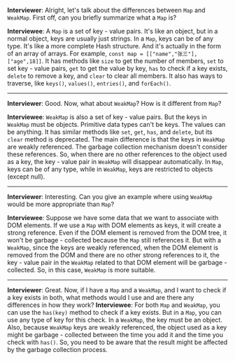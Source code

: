 **Interviewer**: Alright, let's talk about the differences between `Map` and `WeakMap`. First off, can you briefly summarize what a `Map` is?

**Interviewee**: A `Map` is a set of key - value pairs. It's like an object, but in a normal object, keys are usually just strings. In a `Map`, keys can be of any type. It's like a more complete Hash structure. And it's actually in the form of an array of arrays. For example, `const map = [["name","张三"],["age",18]]`. It has methods like `size` to get the number of members, `set` to set key - value pairs, `get` to get the value by key, `has` to check if a key exists, `delete` to remove a key, and `clear` to clear all members. It also has ways to traverse, like `keys()`, `values()`, `entries()`, and `forEach()`.

------

**Interviewer**: Good. Now, what about `WeakMap`? How is it different from `Map`?

**Interviewee**: `WeakMap` is also a set of key - value pairs. But the keys in `WeakMap` must be objects. Primitive data types can't be keys. The values can be anything. It has similar methods like `set`, `get`, `has`, and `delete`, but its `clear` method is deprecated. The main difference is that the keys in `WeakMap` are weakly referenced. The garbage collection mechanism doesn't consider these references. So, when there are no other references to the object used as a key, the key - value pair in `WeakMap` will disappear automatically. In `Map`, keys can be of any type, while in `WeakMap`, keys are restricted to objects (except null).

------

**Interviewer**: Interesting. Can you give an example where using `WeakMap` would be more appropriate than `Map`?

**Interviewee**: Suppose we have some data that we want to associate with DOM elements. If we use a `Map` with DOM elements as keys, it will create a strong reference. Even if the DOM element is removed from the DOM tree, it won't be garbage - collected because the `Map` still references it. But with a `WeakMap`, since the keys are weakly referenced, when the DOM element is removed from the DOM and there are no other strong references to it, the key - value pair in the `WeakMap` related to that DOM element will be garbage - collected. So, in this case, `WeakMap` is more suitable.

------

**Interviewer**: Great. Now, if I have a `Map` and a `WeakMap`, and I want to check if a key exists in both, what methods would I use and are there any differences in how they work?
**Interviewee**: For both `Map` and `WeakMap`, you can use the `has(key)` method to check if a key exists. But in a `Map`, you can use any type of key for this check. In a `WeakMap`, the key must be an object. Also, because `WeakMap` keys are weakly referenced, the object used as a key might be garbage - collected between the time you add it and the time you check with `has()`. So, you need to be aware that the result might be affected by the garbage collection process.